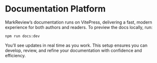 # Documentation Platform

MarkReview’s documentation runs on VitePress, delivering a fast, modern experience for both authors and readers. To preview the docs locally, run:

```bash
npm run docs:dev
```

You’ll see updates in real time as you work. This setup ensures you can develop, review, and refine your documentation with confidence and efficiency.
